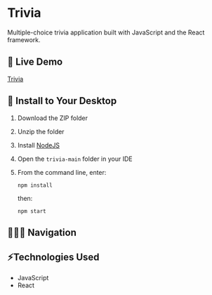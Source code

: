 # Trivia

Multiple-choice trivia application built with JavaScript and the React framework.

## 🔗 Live Demo
[Trivia](https://trivia-arw.netlify.app)

## 🔧 Install to Your Desktop
1. Download the ZIP folder
2. Unzip the folder
3. Install [NodeJS](https://nodejs.org/en/download/)
4. Open the ```trivia-main``` folder in your IDE
5. From the command line, enter:
   ```
   npm install
   ```

   then:
   ```
   npm start
   ```

## 👩🏻‍💻 Navigation

## ⚡️Technologies Used
* JavaScript
* React
